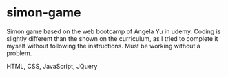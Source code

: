 # simon-game

Simon game based on the web bootcamp of Angela Yu in udemy. 
Coding is slightly different than the shown on the curriculum, as I tried to complete it myself without following the instructions.
Must be working without a problem.

HTML, CSS, JavaScript, JQuery
